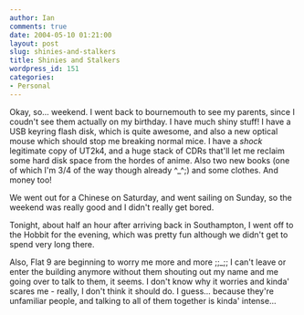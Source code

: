 ```yaml
---
author: Ian
comments: true
date: 2004-05-10 01:21:00
layout: post
slug: shinies-and-stalkers
title: Shinies and Stalkers
wordpress_id: 151
categories:
- Personal
---
```


Okay, so... weekend.  I went back to bournemouth to see my parents, since I coudn't see them actually on my birthday.  I have much shiny stuff!  I have a USB keyring flash disk, which is quite awesome, and also a new optical mouse which should stop me breaking normal mice.  I have a *shock* legitimate copy of UT2k4, and a huge stack of CDRs that'll let me reclaim some hard disk space from the hordes of anime.  Also two new books (one of which I'm 3/4 of the way though already ^_^;) and some clothes.  And money too!  

We went out for a Chinese on Saturday, and went sailing on Sunday, so the weekend was really good and I didn't really get bored.  

Tonight, about half an hour after arriving back in Southampton, I went off to the Hobbit for the evening, which was pretty fun although we didn't get to spend very long there.  

Also, Flat 9 are beginning to worry me more and more ;;_;;  I can't leave or enter the building anymore without them shouting out my name and me going over to talk to them, it seems.  I don't know why it worries and kinda' scares me - really, I don't think it should do.  I guess... because they're unfamiliar people, and talking to all of them together is kinda' intense...
